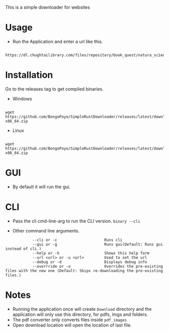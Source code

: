 This is a simple downloader for websites

# Usage

- Run the Application and enter a url like this.
```

https://dl.chughtailibrary.com/files/repository/book_quest/natura_science/1007/
```


# Installation
Go to the releases tag to get compiled binaries.
- Windows
```

wget https://github.com/BongoPoyo/SimpleRustDownloader/releases/latest/download/win-x86_64.zip
```
- Linux
```

wget https://github.com/BongoPoyo/SimpleRustDownloader/releases/latest/download/linux-x86_64.zip
```


# GUI
- By default it will run the gui.

# CLI 
- Pass the cli cmd-line-arg to run the CLI version.
```binary --cli```

- Other command line arguments.
```
            --cli or -c                     Runs cli
            --gui or -g                     Runs gui(Default: Runs gui instead of cli.) 
            --help or -h                    Shows this help form
            --url <url> or -u <url>         Used to set the url
            --debug or -d                   Displays debug info
            --overrride or -o               Overrides the pre-existing files with the new one (Default: Skips re-downloading the pre-existing files.)
```


# Notes
- Running the application once will create `Download` directory and the application will only use this directory, for pdfs, imgs and folders.
- The pdf converter only converts files inside `pdf_images`
- Open download location will open the location of last file.
